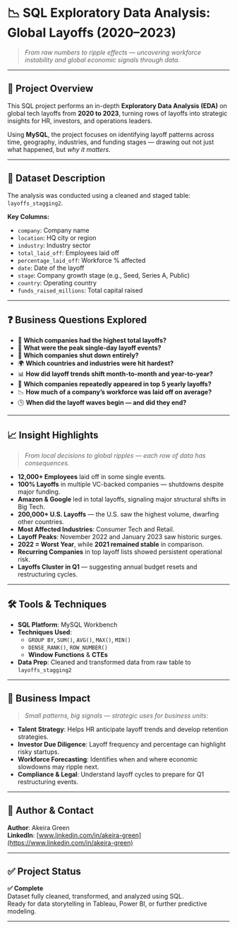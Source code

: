 # 📉 SQL Exploratory Data Analysis: Global Layoffs (2020–2023)

> *From raw numbers to ripple effects — uncovering workforce instability and global economic signals through data.*

---

## 🧾 Project Overview

This SQL project performs an in-depth **Exploratory Data Analysis (EDA)** on global tech layoffs from **2020 to 2023**, turning rows of layoffs into strategic insights for HR, investors, and operations leaders.

Using **MySQL**, the project focuses on identifying layoff patterns across time, geography, industries, and funding stages — drawing out not just what happened, but *why it matters*.

---

## 📂 Dataset Description

The analysis was conducted using a cleaned and staged table: `layoffs_stagging2`.

**Key Columns:**
- `company`: Company name
- `location`: HQ city or region
- `industry`: Industry sector
- `total_laid_off`: Employees laid off
- `percentage_laid_off`: Workforce % affected
- `date`: Date of the layoff
- `stage`: Company growth stage (e.g., Seed, Series A, Public)
- `country`: Operating country
- `funds_raised_millions`: Total capital raised

---

## ❓ Business Questions Explored

- 🏢 **Which companies had the highest total layoffs?**
- 📆 **What were the peak single-day layoff events?**
- 🛑 **Which companies shut down entirely?**
- 🌍 **Which countries and industries were hit hardest?**
- 📊 **How did layoff trends shift month-to-month and year-to-year?**
- 💼 **Which companies repeatedly appeared in top 5 yearly layoffs?**
- 📉 **How much of a company’s workforce was laid off on average?**
- 🕒 **When did the layoff waves begin — and did they end?**

---

## 📈 Insight Highlights

> *From local decisions to global ripples — each row of data has consequences.*

- **12,000+ Employees** laid off in some single events.
- **100% Layoffs** in multiple VC-backed companies — shutdowns despite major funding.
- **Amazon & Google** led in total layoffs, signaling major structural shifts in Big Tech.
- **200,000+ U.S. Layoffs** — the U.S. saw the highest volume, dwarfing other countries.
- **Most Affected Industries**: Consumer Tech and Retail.
- **Layoff Peaks**: November 2022 and January 2023 saw historic surges.
- **2022 = Worst Year**, while **2021 remained stable** in comparison.
- **Recurring Companies** in top layoff lists showed persistent operational risk.
- **Layoffs Cluster in Q1** — suggesting annual budget resets and restructuring cycles.

---

## 🛠️ Tools & Techniques

- **SQL Platform**: MySQL Workbench
- **Techniques Used**:
  - `GROUP BY`, `SUM()`, `AVG()`, `MAX()`, `MIN()`
  - `DENSE_RANK()`, `ROW_NUMBER()`
  - **Window Functions** & **CTEs**
- **Data Prep**: Cleaned and transformed data from raw table to `layoffs_stagging2`

---

## 💼 Business Impact

> *Small patterns, big signals — strategic uses for business units:*

- **Talent Strategy**: Helps HR anticipate layoff trends and develop retention strategies.
- **Investor Due Diligence**: Layoff frequency and percentage can highlight risky startups.
- **Workforce Forecasting**: Identifies when and where economic slowdowns may ripple next.
- **Compliance & Legal**: Understand layoff cycles to prepare for Q1 restructuring events.

---

## 👤 Author & Contact

**Author**: Akeira Green  
**LinkedIn**: [www.linkedin.com/in/akeira-green](https://www.linkedin.com/in/akeira-green)

---

## ✅ Project Status

**✅ Complete**  
Dataset fully cleaned, transformed, and analyzed using SQL.  
Ready for data storytelling in Tableau, Power BI, or further predictive modeling.

---

